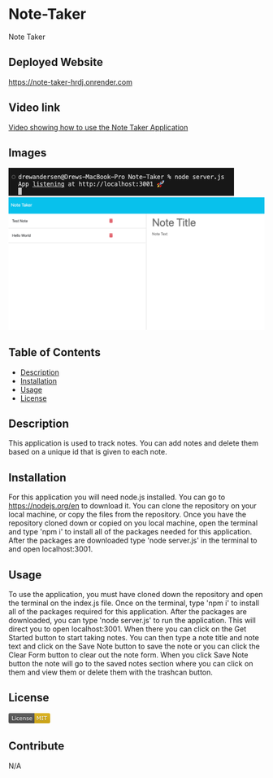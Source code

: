 # Note-Taker
Note Taker

## Deployed Website
https://note-taker-hrdj.onrender.com

## Video link 
[Video showing how to use the Note Taker Application](https://drive.google.com/file/d/1XeFENkOMMzS0LCWzeDK-Xo_BXA6e7W-8/view)

## Images
![Image of the terminal where it directs you to localhost:3001](<public/assets/images/terminal-localhost.png>)
![Image of the deployed application](<public/assets/images/Note-Taker.png>)

## Table of Contents
- [Description](#description)
- [Installation](#installation)
- [Usage](#usage)
- [License](#license)

## Description
This application is used to track notes. You can add notes and delete them based on a unique id that is given to each note.

## Installation
For this application you will need node.js installed. You can go to https://nodejs.org/en to download it. You can clone the repository on your local machine, or copy the files from the repository. Once you have the repository cloned down or copied on you local machine, open the terminal and type 'npm i' to install all of the packages needed for this application. After the packages are downloaded type 'node server.js' in the terminal to and open localhost:3001.

## Usage
To use the application, you must have cloned down the repository and open the terminal on the index.js file. Once on the terminal, type 'npm i' to install all of the packages required for this application. After the packages are downloaded, you can type 'node server.js' to run the application. This will direct you to open localhost:3001. When there you can click on the Get Started button to start taking notes. You can then type a note title and note text and click on the Save Note button to save the note or you can click the Clear Form button to clear out the note form. When you click Save Note button the note will go to the saved notes section where you can click on them and view them or delete them with the trashcan button.

## License
![MIT License badge](<public/assets/images/MIT-badge.png>)

## Contribute
N/A
